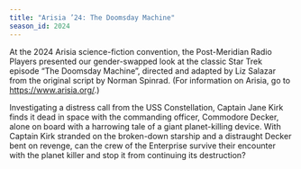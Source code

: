```yaml
---
title: "Arisia ’24: The Doomsday Machine"
season_id: 2024
---
```

At the 2024 Arisia science-fiction convention, the Post-Meridian Radio Players presented our gender-swapped look at the classic Star Trek episode “The Doomsday Machine”, directed and adapted by Liz Salazar from the original script by Norman Spinrad. (For information on Arisia, go to https://www.arisia.org/.)

Investigating a distress call from the USS Constellation, Captain Jane Kirk finds it dead in space with the commanding officer, Commodore Decker, alone on board with a harrowing tale of a giant planet-killing device. With Captain Kirk stranded on the broken-down starship and a distraught Decker bent on revenge, can the crew of the Enterprise survive their encounter with the planet killer and stop it from continuing its destruction?

